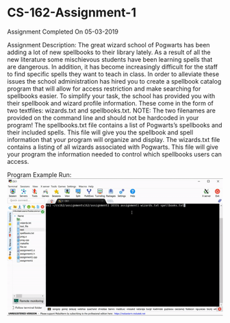# CS-162-Assignment-1

Assignment Completed On 05-03-2019

Assignment Description: The great wizard school of Pogwarts has been adding a lot of new spellbooks to their library lately. As a result of all the new literature some mischievous students have been learning spells that are dangerous. In addition, it has become increasingly difficult for the staff to find specific spells they want to teach in class. In order to alleviate these issues the school administration has hired you to create a spellbook catalog program that will allow for access restriction and make searching for spellbooks easier. To simplify your task, the school has provided you with their spellbook and wizard profile information. These come in the form of two textfiles: wizards.txt and spellbooks.txt. NOTE: The two filenames are provided on the command line and should not be hardcoded in your program! The spellbooks.txt file contains a list of Pogwarts’s spellbooks and their included spells. This file will give you the spellbook and spell information that your program will organize and display. The wizards.txt file contains a listing of all wizards associated with Pogwarts. This file will give your program the information needed to control which spellbooks users can access.

Program Example Run:
![Program Example Run](https://github.com/ConnerFosterCS/CS-162-Assignment-1/blob/main/Assignment1.gif)
